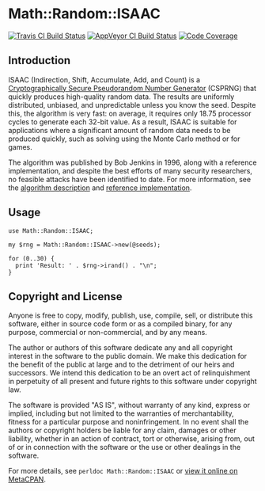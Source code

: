 Math::Random::ISAAC
===================

[![Travis CI Build Status](https://travis-ci.org/jawnsy/Math-Random-ISAAC.svg?branch=master)](https://travis-ci.org/jawnsy/Math-Random-ISAAC)
[![AppVeyor CI Build Status](https://ci.appveyor.com/api/projects/status/github/jawnsy/Math-Random-ISAAC?branch=master&svg=true)](https://ci.appveyor.com/project/jawnsy/Math-Random-ISAAC)
[![Code Coverage](https://codecov.io/github/jawnsy/Math-Random-ISAAC/coverage.svg?branch=master)](https://codecov.io/github/jawnsy/Math-Random-ISAAC?branch=master)

Introduction
------------

ISAAC (Indirection, Shift, Accumulate, Add, and Count) is a [Cryptographically
Secure Pseudorandom Number Generator](https://en.wikipedia.org/wiki/Cryptographically_secure_pseudorandom_number_generator)
(CSPRNG) that quickly produces high-quality random data.  The results are
uniformly distributed, unbiased, and unpredictable unless you know the seed.
Despite this, the algorithm is very fast: on average, it requires only 18.75
processor cycles to generate each 32-bit value.  As a result, ISAAC is
suitable for applications where a significant amount of random data needs to
be produced quickly, such as solving using the Monte Carlo method or for
games.

The algorithm was published by Bob Jenkins in 1996, along with a reference
implementation, and despite the best efforts of many security researchers, no
feasible attacks have been identified to date.  For more information, see the
[algorithm description](http://burtleburtle.net/bob/rand/isaac.html) and
[reference implementation](http://burtleburtle.net/bob/rand/isaacafa.html).

Usage
-----

    use Math::Random::ISAAC;

    my $rng = Math::Random::ISAAC->new(@seeds);

    for (0..30) {
      print 'Result: ' . $rng->irand() . "\n";
    }

Copyright and License
---------------------

Anyone is free to copy, modify, publish, use, compile, sell, or distribute
this software, either in source code form or as a compiled binary, for any
purpose, commercial or non-commercial, and by any means.

The author or authors of this software dedicate any and all copyright
interest in the software to the public domain. We make this dedication for
the benefit of the public at large and to the detriment of our heirs and
successors. We intend this dedication to be an overt act of relinquishment
in perpetuity of all present and future rights to this software under
copyright law.

The software is provided "AS IS", without warranty of any kind, express or
implied, including but not limited to the warranties of merchantability,
fitness for a particular purpose and noninfringement. In no event shall
the authors or copyright holders be liable for any claim, damages or other
liability, whether in an action of contract, tort or otherwise, arising
from, out of or in connection with the software or the use or other
dealings in the software.

For more details, see `perldoc Math::Random::ISAAC` or [view it online on
MetaCPAN](https://metacpan.org/pod/Math::Random::ISAAC).
